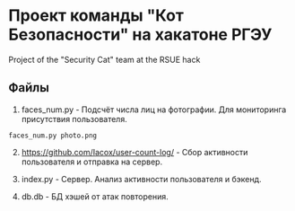 # Проект команды "Кот Безопасности" на хакатоне РГЭУ
Project of the "Security Cat" team at the RSUE hack

## Файлы
1) faces_num.py - Подсчёт числа лиц на фотографии. Для мониторинга присутствия пользователя.

`faces_num.py photo.png`

2) https://github.com/Iacox/user-count-log/ - Сбор активности пользователя и отправка на сервер.

3) index.py - Сервер. Анализ активности пользователя и бэкенд.

4) db.db - БД хэшей от атак повторения.

